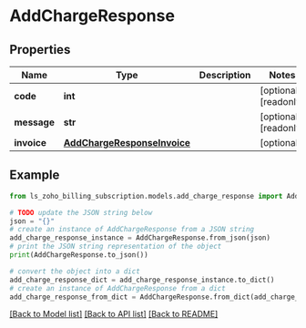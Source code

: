 # AddChargeResponse


## Properties

Name | Type | Description | Notes
------------ | ------------- | ------------- | -------------
**code** | **int** |  | [optional] [readonly] 
**message** | **str** |  | [optional] [readonly] 
**invoice** | [**AddChargeResponseInvoice**](AddChargeResponseInvoice.md) |  | [optional] 

## Example

```python
from ls_zoho_billing_subscription.models.add_charge_response import AddChargeResponse

# TODO update the JSON string below
json = "{}"
# create an instance of AddChargeResponse from a JSON string
add_charge_response_instance = AddChargeResponse.from_json(json)
# print the JSON string representation of the object
print(AddChargeResponse.to_json())

# convert the object into a dict
add_charge_response_dict = add_charge_response_instance.to_dict()
# create an instance of AddChargeResponse from a dict
add_charge_response_from_dict = AddChargeResponse.from_dict(add_charge_response_dict)
```
[[Back to Model list]](../README.md#documentation-for-models) [[Back to API list]](../README.md#documentation-for-api-endpoints) [[Back to README]](../README.md)


